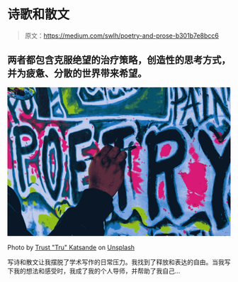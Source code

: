 # 诗歌和散文

> 原文：<https://medium.com/swlh/poetry-and-prose-b301b7e8bcc6>

## 两者都包含克服绝望的治疗策略，创造性的思考方式，并为疲惫、分散的世界带来希望。

![](img/55d267b0264b6f258547eb1a5b5c6262.png)

Photo by [Trust "Tru" Katsande](https://unsplash.com/@iamtru?utm_source=medium&utm_medium=referral) on [Unsplash](https://unsplash.com?utm_source=medium&utm_medium=referral)

写诗和散文让我摆脱了学术写作的日常压力。我找到了释放和表达的自由。当我写下我的想法和感受时，我成了我的个人导师，并帮助了我自己…